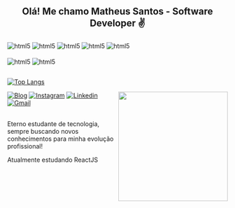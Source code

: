 ## <p align="center"> Olá! Me chamo Matheus Santos - Software Developer ✌ </p>

<div style="display: inline-block">
    <img align="center" alt="html5" src="https://img.shields.io/badge/HTML5-E34F26?style=for-the-badge&logo=html5&logoColor=white">
    <img align="center" alt="html5" src="https://img.shields.io/badge/CSS3-1572B6?style=for-the-badge&logo=css3&logoColor=white">
    <img align="center" alt="html5" src="https://img.shields.io/badge/JavaScript-F7DF1E?style=for-the-badge&logo=javascript&logoColor=black">
    <img align="center" alt="html5" src="https://img.shields.io/badge/Go-00ADD8?style=for-the-badge&logo=go&logoColor=white">
    <img align="center" alt="html5" src="https://img.shields.io/badge/MySQL-00000F?style=for-the-badge&logo=mysql&logoColor=white">
    </br>
    </br>
    <img align="center" alt="html5" src="https://img.shields.io/badge/-Automation%20Anywhere-FF8C00?&logo=Probot&labelColor=2e3440&style=for-the-badge&logoColor=FF8C00">
    <img align="center" alt="html5" src="https://img.shields.io/badge/-UiPath-1E90FF?&logo=Probot&labelColor=2e3440&style=for-the-badge&logoColor=1E90FF">
</div> 

## 

[![Top Langs](https://github-readme-stats.vercel.app/api/top-langs/?username=matheushermes&layout=compact&bg_color=00000000&text_color=FFFF)](https://github.com/matheushermes)

<img src="https://i.ibb.co/rp4hms4/Logo-01.png" min-width="250px" max-width="250px" width="250px" align="right" />

[![Blog](https://img.shields.io/website?label=THProgramador.com&style=for-the-badge&url=https://thprogramador.com/)](https://thprogramador.com/bio/)
[![Instagram](https://img.shields.io/badge/Instagram-E4405F?style=for-the-badge&logo=instagram&logoColor=white)](https://www.instagram.com/thprogramador/)
[![Linkedin](https://img.shields.io/badge/LinkedIn-0077B5?style=for-the-badge&logo=linkedin&logoColor=white
)](https://www.linkedin.com/in/matheushermes/)
[![Gmail](https://img.shields.io/badge/Gmail-D14836?style=for-the-badge&logo=gmail&logoColor=white
)](mailto:contato@thprogramador.com)

</br>
Eterno estudante de tecnologia, sempre buscando novos conhecimentos para minha evolução profissional! <br/>

Atualmente estudando ReactJS
